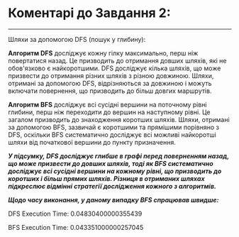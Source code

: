 # Коментарі до Завдання 2:
__________________________________________
Шляхи за допомогою DFS (пошук у глибину):

**Алгоритм DFS** досліджує кожну гілку максимально, перш ніж повертатися назад. Це призводить до отримання довших шляхів, які не обов'язково є найкоротшими.
DFS досліджує кілька шляхів, що може призвести до отримання різних шляхів з різною довжиною.
Шляхи, отримані за допомогою DFS, відрізняються за довжиною і можуть включати повернення, що призводить до більш довгих маршрутів.

**Алгоритм BFS** досліджує всі сусідні вершини на поточному рівні глибини, перш ніж переходити до вершин на наступному рівні. Це загалом призводить до знаходження коротших шляхів.
Шляхи, отримані за допомогою BFS, зазвичай є коротшими та прямішими порівняно з DFS, оскільки BFS систематично досліджує всі можливі найкоротші шляхи від початкової вершини до пункту призначення.


***У підсумку, DFS досліджує глибше в графі перед поверненням назад, що може призвести до довших шляхів, тоді як BFS систематично досліджує всі сусідні вершини на кожному рівні, 
що призводить до коротших і більш прямих шляхів. Різниця в отриманих шляхах підкреслює відмінні стратегії дослідження кожного з алгоритмів.***

***Щодо часу виконання, у даному випадку BFS спрацював швидше:***

DFS Execution Time: 0.04830400000355439

BFS Execution Time: 0.043351000000257045
